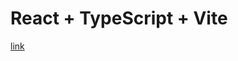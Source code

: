 # React + TypeScript + Vite

[link](https://microboard-test-gv67lws88-magamb0s-projects.vercel.app/) 
